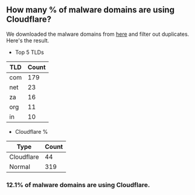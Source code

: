 ## How many % of malware domains are using Cloudflare?


We downloaded the malware domains from [here](https://urlhaus.abuse.ch) and filter out duplicates.
Here's the result.


[//]: # (start replacement)


- Top 5 TLDs

| TLD | Count |
| --- | --- |
| com | 179 |
| net | 23 |
| za | 16 |
| org | 11 |
| in | 10 |


- Cloudflare %

| Type | Count |
| --- | --- |
| Cloudflare | 44 |
| Normal | 319 |


### 12.1% of malware domains are using Cloudflare.